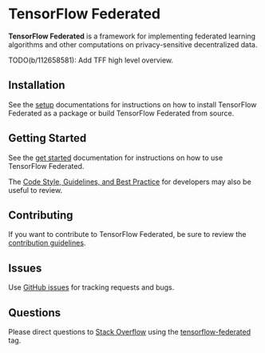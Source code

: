 # TensorFlow Federated

**TensorFlow Federated** is a framework for implementing federated learning
algorithms and other computations on privacy-sensitive decentralized data.

TODO(b/112658581): Add TFF high level overview.

## Installation

See the [setup](docs/setup.md) documentations for instructions on how to
install TensorFlow Federated as a package or build TensorFlow Federated from
source.

## Getting Started

See the [get started](docs/get_started.md) documentation for instructions on
how to use TensorFlow Federated.

The [Code Style, Guidelines, and Best Practice](CONTRIBUTING.md#guidelines)
for developers may also be useful to review.

## Contributing

If you want to contribute to TensorFlow Federated, be sure to review the
[contribution guidelines](CONTRIBUTING.md).

## Issues

Use [GitHub issues](https://github.com/tensorflow/federated/issues) for tracking
requests and bugs.

## Questions

Please direct questions to [Stack Overflow](https://stackoverflow.com) using the
[tensorflow-federated](https://stackoverflow.com/questions/tagged/tensorflow-federated)
tag.
